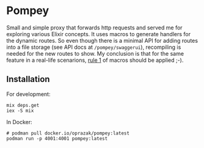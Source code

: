# Pompey

Small and simple proxy that forwards http requests and served me for exploring various Elixir concepts. It uses macros to generate handlers for the dynamic routes. So even though there is a minimal API for adding routes into a file storage (see API docs at `/pompey/swaggerui`), recompiling is needed for the new routes to show. My conclusion is that for the same feature in a real-life scenarions, [rule 1](https://medium.com/pragmatic-programmers/macro-rules-21e7e79a4179) of macros should be applied ;-).


## Installation

For development:

```
mix deps.get
iex -S mix
```

In Docker:

```
# podman pull docker.io/oprazak/pompey:latest
podman run -p 4001:4001 pompey:latest
```
